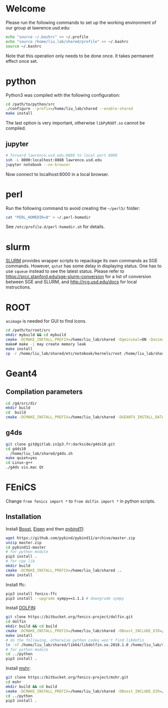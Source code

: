 # Welcome

Please run the following commands to set up the working environment of our group at lawrence.usd.edu:

```sh
echo "source ~/.bashrc" >> ~/.profile
echo "source /home/liu_lab/shared/profile" >> ~/.bashrc
source ~/.bashrc
```
Note that this operation only needs to be done once. It takes permanent effect once set.

# python
Python3 was compiled with the following configuration:
```sh
cd /path/to/python/src
./configure --prefix=/home/liu_lab/shared --enable-shared
make install
```
The last option is very important, otherwise `libPyROOT.so` cannot be compiled.

## jupyter
```sh
# forward lawrence.usd.edu:8888 to local port 8000
ssh -L 8000:localhost:8888 lawrence.usd.edu
jupyter notebook --no-browser
```
Now connect to localhost:8000 in a local browser.

# perl
Run the following command to avoid creating the `~/perl5/` folder:

```sh
cat "PERL_HOMEDIR=0" > ~/.perl-homedir
```

See `/etc/profile.d/perl-homedir.sh` for details.

# slurm
[SLURM](https://www.schedmd.com/) provides wrapper scripts to repackage its own commands as SGE commands. However, `qstat` has some delay in displaying status. One has to use `squeue` instead to see the latest status. Please refer to https://srcc.stanford.edu/sge-slurm-conversion for a list of conversion between SGE and SLURM, and http://rcg.usd.edu/docs for local instructions.

# ROOT
`asimage` is needed for GUI to find icons.
```sh
cd /path/to/root/src
mkdir mybuild && cd mybuild
cmake -DCMAKE_INSTALL_PREFIX=/home/liu_lab/shared -Dgminimal=ON -Dasimage=ON -Dgdml=ON -Dopengl=ON -Dpython=ON ..
make# make -j may create memory leak
make install
cp -r /home/liu_lab/shared/etc/notebook/kernels/root /home/liu_lab/shared/share/jupyter/kernels
```

# Geant4

## Compilation parameters
```sh
cd /g4/src/dir
mkdir build
cd  build
cmake -DCMAKE_INSTALL_PREFIX=/home/liu_lab/shared -DGEANT4_INSTALL_DATA=ON -DGEANT4_USE_QT=ON -DGEANT4_USE_OPENGL_X11=ON -DGEANT4_USE_GDML=ON -DCMAKE_PREFIX_PATH="/home/liu_lab/shared/" -DGEANT4_USE_HDF5=ON ..
```

## g4ds

```sh
git clone git@gitlab.in2p3.fr:darkside/g4ds10.git
cd g4ds10
. /home/liu_lab/shared/g4ds.sh
make quiet=yes
cd Linux-g++
./g4ds vis.mac Qt
```
# FEniCS

Change `from fenics import *` to `from dolfin import *` in python scripts.

## Installation
Install [Boost](https://www.boost.org/), [Eigen](http://eigen.tuxfamily.org/index.php?title=Main_Page) and then [pybind11](https://github.com/pybind/pybind11):

```sh
wget https://github.com/pybind/pybind11/archive/master.zip
unzip master.zip
cd pybind11-master
# for python module
pip3 install .
# for cpp lib
mkdir build
cmake -DCMAKE_INSTALL_PREFIX=/home/liu_lab/shared ..
make install
```

Install ffc:
```sh
pip3 install fenics-ffc
pip3 install --upgrade sympy==1.1.1 # downgrade sympy
```

Install [DOLFIN](https://bitbucket.org/fenics-project/dolfin):
```sh
git clone https://bitbucket.org/fenics-project/dolfin.git
cd dolfin
mkdir build && cd build
cmake -DCMAKE_INSTALL_PREFIX=/home/liu_lab/shared -DBoost_INCLUDE_DIR=/home/liu_lab/shared/include ..
make install
# do the following, otherwise python codes won't find libdofin
ln -sf /home/liu_lab/shared/lib64/libdolfin.so.2018.1.0 /home/liu_lab/shared/lib/libdolfin.so
# for python module
cd ../python
pip3 install .
```

Install [mshr](https://bitbucket.org/fenics-project/mshr):
```sh
git clone https://bitbucket.org/fenics-project/mshr.git
cd mshr
mkdir build && cd build
cmake -DCMAKE_INSTALL_PREFIX=/home/liu_lab/shared -DBoost_INCLUDE_DIR=/home/liu_lab/shared/include ..
cd ../python
pip3 install .
```
